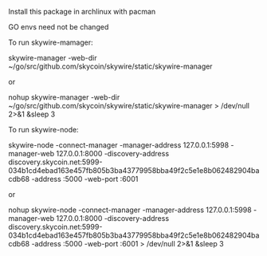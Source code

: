 Install this package in archlinux with pacman

GO envs need not be changed

To run skywire-mamager:

skywire-manager -web-dir ~/go/src/github.com/skycoin/skywire/static/skywire-manager

or

nohup skywire-manager -web-dir ~/go/src/github.com/skycoin/skywire/static/skywire-manager > /dev/null 2>&1 &sleep 3

To run skywire-node:

skywire-node -connect-manager -manager-address 127.0.0.1:5998 -manager-web 127.0.0.1:8000 -discovery-address discovery.skycoin.net:5999-034b1cd4ebad163e457fb805b3ba43779958bba49f2c5e1e8b062482904bacdb68 -address :5000 -web-port :6001

or

nohup skywire-node -connect-manager -manager-address 127.0.0.1:5998 -manager-web 127.0.0.1:8000 -discovery-address discovery.skycoin.net:5999-034b1cd4ebad163e457fb805b3ba43779958bba49f2c5e1e8b062482904bacdb68 -address :5000 -web-port :6001 > /dev/null 2>&1 &sleep 3
